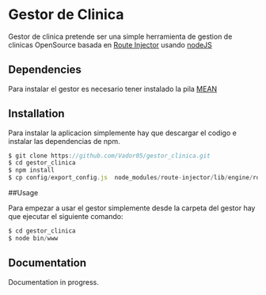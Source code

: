 # Gestor de Clinica



Gestor de clinica pretende ser una simple herramienta de gestion de clinicas OpenSource basada en [Route Injector](https://github.com/RouteInjector/route-injector) usando  [nodeJS](http://nodejs.org/)

## Dependencies
Para instalar el gestor es necesario tener instalado la pila [MEAN](https://en.wikipedia.org/wiki/MEAN_(software_bundle)) 

## Installation
Para instalar la aplicacion simplemente hay que descargar el codigo e instalar las dependencias de npm.
```js
$ git clone https://github.com/Vador05/gestor_clinica.git
$ cd gestor_clinica
$ npm install
$ cp config/export_config.js  node_modules/route-injector/lib/engine/routeinjector/rest/export.js
```

##Usage 

Para empezar a usar el gestor simplemente desde la carpeta del gestor hay que ejecutar el siguiente comando:

```js
$ cd gestor_clinica
$ node bin/www
```

## Documentation

Documentation in progress.